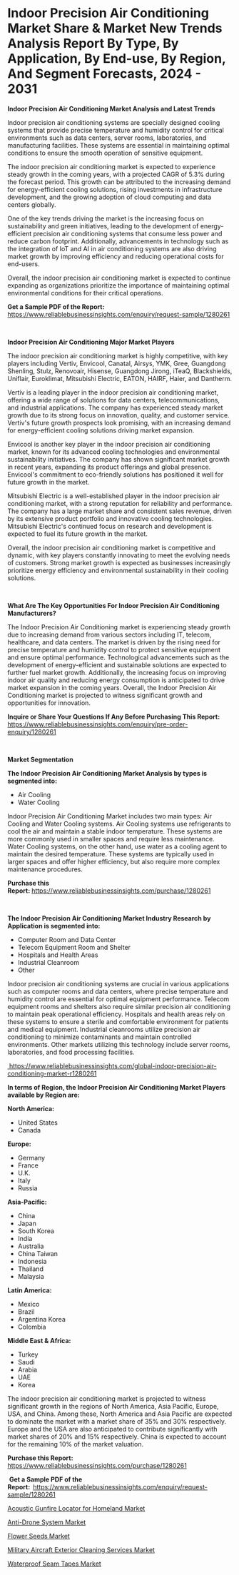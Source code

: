 <p><h1>Indoor Precision Air Conditioning Market Share & Market New Trends Analysis Report By Type, By Application, By End-use, By Region, And Segment Forecasts, 2024 - 2031</h1></p><p><strong>Indoor Precision Air Conditioning Market Analysis and Latest Trends</strong></p>
<p><p>Indoor precision air conditioning systems are specially designed cooling systems that provide precise temperature and humidity control for critical environments such as data centers, server rooms, laboratories, and manufacturing facilities. These systems are essential in maintaining optimal conditions to ensure the smooth operation of sensitive equipment.</p><p>The indoor precision air conditioning market is expected to experience steady growth in the coming years, with a projected CAGR of 5.3% during the forecast period. This growth can be attributed to the increasing demand for energy-efficient cooling solutions, rising investments in infrastructure development, and the growing adoption of cloud computing and data centers globally.</p><p>One of the key trends driving the market is the increasing focus on sustainability and green initiatives, leading to the development of energy-efficient precision air conditioning systems that consume less power and reduce carbon footprint. Additionally, advancements in technology such as the integration of IoT and AI in air conditioning systems are also driving market growth by improving efficiency and reducing operational costs for end-users.</p><p>Overall, the indoor precision air conditioning market is expected to continue expanding as organizations prioritize the importance of maintaining optimal environmental conditions for their critical operations.</p></p>
<p><strong>Get a Sample PDF of the Report:&nbsp;</strong> <a href="https://www.reliablebusinessinsights.com/enquiry/request-sample/1280261">https://www.reliablebusinessinsights.com/enquiry/request-sample/1280261</a></p>
<p>&nbsp;</p>
<p><strong>Indoor Precision Air Conditioning Major Market Players</strong></p>
<p><p>The indoor precision air conditioning market is highly competitive, with key players including Vertiv, Envicool, Canatal, Airsys, YMK, Gree, Guangdong Shenling, Stulz, Renovoair, Hisense, Guangdong Jirong, iTeaQ, Blackshields, Uniflair, Euroklimat, Mitsubishi Electric, EATON, HAIRF, Haier, and Dantherm.</p><p>Vertiv is a leading player in the indoor precision air conditioning market, offering a wide range of solutions for data centers, telecommunications, and industrial applications. The company has experienced steady market growth due to its strong focus on innovation, quality, and customer service. Vertiv's future growth prospects look promising, with an increasing demand for energy-efficient cooling solutions driving market expansion.</p><p>Envicool is another key player in the indoor precision air conditioning market, known for its advanced cooling technologies and environmental sustainability initiatives. The company has shown significant market growth in recent years, expanding its product offerings and global presence. Envicool's commitment to eco-friendly solutions has positioned it well for future growth in the market.</p><p>Mitsubishi Electric is a well-established player in the indoor precision air conditioning market, with a strong reputation for reliability and performance. The company has a large market share and consistent sales revenue, driven by its extensive product portfolio and innovative cooling technologies. Mitsubishi Electric's continued focus on research and development is expected to fuel its future growth in the market.</p><p>Overall, the indoor precision air conditioning market is competitive and dynamic, with key players constantly innovating to meet the evolving needs of customers. Strong market growth is expected as businesses increasingly prioritize energy efficiency and environmental sustainability in their cooling solutions.</p></p>
<p>&nbsp;</p>
<p><strong>What Are The Key Opportunities For Indoor Precision Air Conditioning Manufacturers?</strong></p>
<p><p>The Indoor Precision Air Conditioning market is experiencing steady growth due to increasing demand from various sectors including IT, telecom, healthcare, and data centers. The market is driven by the rising need for precise temperature and humidity control to protect sensitive equipment and ensure optimal performance. Technological advancements such as the development of energy-efficient and sustainable solutions are expected to further fuel market growth. Additionally, the increasing focus on improving indoor air quality and reducing energy consumption is anticipated to drive market expansion in the coming years. Overall, the Indoor Precision Air Conditioning market is projected to witness significant growth and opportunities for innovation.</p></p>
<p><strong>Inquire or Share Your Questions If Any Before Purchasing This Report:</strong> <a href="https://www.reliablebusinessinsights.com/enquiry/pre-order-enquiry/1280261">https://www.reliablebusinessinsights.com/enquiry/pre-order-enquiry/1280261</a></p>
<p>&nbsp;</p>
<p><strong>Market Segmentation</strong></p>
<p><strong>The Indoor Precision Air Conditioning Market Analysis by types is segmented into:</strong></p>
<p><ul><li>Air Cooling</li><li>Water Cooling</li></ul></p>
<p><p>Indoor Precision Air Conditioning Market includes two main types: Air Cooling and Water Cooling systems. Air Cooling systems use refrigerants to cool the air and maintain a stable indoor temperature. These systems are more commonly used in smaller spaces and require less maintenance. Water Cooling systems, on the other hand, use water as a cooling agent to maintain the desired temperature. These systems are typically used in larger spaces and offer higher efficiency, but also require more complex maintenance procedures.</p></p>
<p><strong>Purchase this Report:&nbsp;</strong><a href="https://www.reliablebusinessinsights.com/purchase/1280261">https://www.reliablebusinessinsights.com/purchase/1280261</a></p>
<p>&nbsp;</p>
<p><strong>The Indoor Precision Air Conditioning Market Industry Research by Application is segmented into:</strong></p>
<p><ul><li>Computer Room and Data Center</li><li>Telecom Equipment Room and Shelter</li><li>Hospitals and Health Areas</li><li>Industrial Cleanroom</li><li>Other</li></ul></p>
<p><p>Indoor precision air conditioning systems are crucial in various applications such as computer rooms and data centers, where precise temperature and humidity control are essential for optimal equipment performance. Telecom equipment rooms and shelters also require similar precision air conditioning to maintain peak operational efficiency. Hospitals and health areas rely on these systems to ensure a sterile and comfortable environment for patients and medical equipment. Industrial cleanrooms utilize precision air conditioning to minimize contaminants and maintain controlled environments. Other markets utilizing this technology include server rooms, laboratories, and food processing facilities.</p></p>
<p><a href="https://www.reliablebusinessinsights.com/global-indoor-precision-air-conditioning-market-r1280261">&nbsp;https://www.reliablebusinessinsights.com/global-indoor-precision-air-conditioning-market-r1280261</a></p>
<p><strong>In terms of Region, the Indoor Precision Air Conditioning Market Players available by Region are:</strong></p>
<p>
    <p> <strong> North America: </strong>
        <ul>
            <li>United States</li>
            <li>Canada</li>
        </ul>
        </p> 
    <p> <strong> Europe: </strong>
        <ul>
            <li>Germany</li>
            <li>France</li>
            <li>U.K.</li>
            <li>Italy</li>
            <li>Russia</li>
        </ul>
        </p> 
    <p> <strong> Asia-Pacific: </strong>
        <ul>
            <li>China</li>
            <li>Japan</li>
            <li>South Korea</li>
            <li>India</li>
            <li>Australia</li>
            <li>China Taiwan</li>
            <li>Indonesia</li>
            <li>Thailand</li>
            <li>Malaysia</li>
        </ul>
        </p> 
    <p> <strong> Latin America: </strong>
        <ul>
            <li>Mexico</li>
            <li>Brazil</li>
            <li>Argentina Korea</li>
            <li>Colombia</li>
        </ul>
        </p> 
    <p> <strong> Middle East & Africa: </strong>
        <ul>
            <li>Turkey</li>
            <li>Saudi</li>
            <li>Arabia</li>
            <li>UAE</li>
            <li>Korea</li>
        </ul>
    </p>
    </p>
<p><p>The indoor precision air conditioning market is projected to witness significant growth in the regions of North America, Asia Pacific, Europe, USA, and China. Among these, North America and Asia Pacific are expected to dominate the market with a market share of 35% and 30% respectively. Europe and the USA are also anticipated to contribute significantly with market shares of 20% and 15% respectively. China is expected to account for the remaining 10% of the market valuation.</p></p>
<p><strong>Purchase this Report: </strong><a href="https://www.reliablebusinessinsights.com/purchase/1280261">https://www.reliablebusinessinsights.com/purchase/1280261</a></p>
<p>&nbsp;<strong>Get a Sample PDF of the Report:&nbsp;&nbsp;</strong><a href="https://www.reliablebusinessinsights.com/enquiry/request-sample/1280261">https://www.reliablebusinessinsights.com/enquiry/request-sample/1280261</a></p>
<p><strong></strong></p>
<p><p><a href="https://medium.com/@audieyost2008/acoustic-gunfire-locator-for-homeland-industry-analysis-report-its-market-size-share-trends-by-198bc72b2d2e">Acoustic Gunfire Locator for Homeland Market</a></p><p><a href="https://github.com/YashRP12/Market-Research-Report-List-5/blob/main/anti-drone-system-market.md">Anti-Drone System Market</a></p><p><a href="https://www.linkedin.com/pulse/global-flower-seeds-market-size-expected-experience-sz3gc?trackingId=dWH8lFuPkCcl4ImlAFU%2Bxw%3D%3D">Flower Seeds Market</a></p><p><a href="https://medium.com/@addiehirthe44/military-aircraft-exterior-cleaning-services-market-a-global-and-regional-analysis-focus-on-end-a672997ce79e">Military Aircraft Exterior Cleaning Services Market</a></p><p><a href="https://github.com/xvyfpyhu18/Market-Research-Report-List-1/blob/main/waterproof-seam-tapes-market.md">Waterproof Seam Tapes Market</a></p></p>